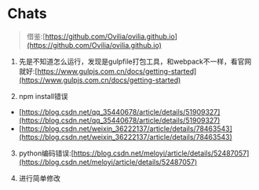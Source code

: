 # Chats

> 借鉴:[https://github.com/Ovilia/ovilia.github.io](https://github.com/Ovilia/ovilia.github.io)

1. 先是不知道怎么运行，发现是gulpfile打包工具，和webpack不一样，看官网就好:[https://www.gulpjs.com.cn/docs/getting-started](https://www.gulpjs.com.cn/docs/getting-started)

2. npm install错误

* [https://blog.csdn.net/qq_35440678/article/details/51909327](https://blog.csdn.net/qq_35440678/article/details/51909327)
* [https://blog.csdn.net/weixin_36222137/article/details/78463543](https://blog.csdn.net/weixin_36222137/article/details/78463543)

3. python编码错误:[https://blog.csdn.net/meloyi/article/details/52487057](https://blog.csdn.net/meloyi/article/details/52487057)

4. 进行简单修改
